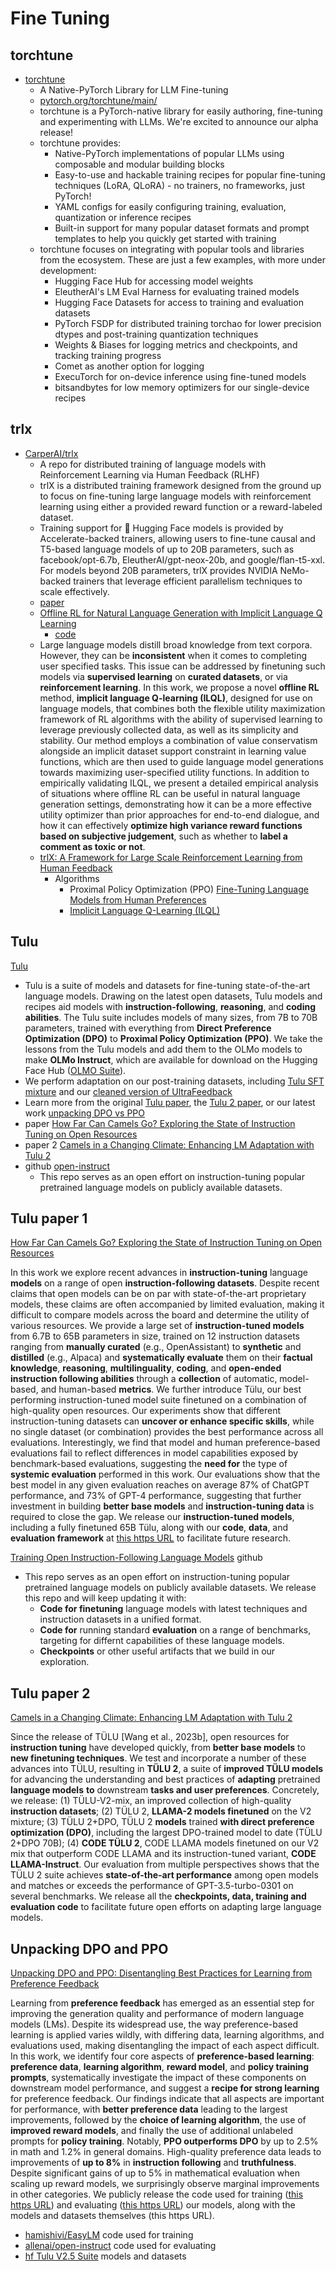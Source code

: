 # Fine Tuning

## torchtune

- [torchtune](https://github.com/pytorch/torchtune)
    - A Native-PyTorch Library for LLM Fine-tuning
    - [pytorch.org/torchtune/main/](https://pytorch.org/torchtune/main/)
    - torchtune is a PyTorch-native library for easily authoring, fine-tuning and experimenting with LLMs. We're excited to announce our alpha release!
    - torchtune provides:
        - Native-PyTorch implementations of popular LLMs using composable and modular building blocks
        - Easy-to-use and hackable training recipes for popular fine-tuning techniques (LoRA, QLoRA) - no trainers, no frameworks, just PyTorch!
        - YAML configs for easily configuring training, evaluation, quantization or inference recipes
        - Built-in support for many popular dataset formats and prompt templates to help you quickly get started with training
    - torchtune focuses on integrating with popular tools and libraries from the ecosystem. These are just a few examples, with more under development:
        - Hugging Face Hub for accessing model weights
        - EleutherAI's LM Eval Harness for evaluating trained models
        - Hugging Face Datasets for access to training and evaluation datasets
        - PyTorch FSDP for distributed training
        torchao for lower precision dtypes and post-training quantization techniques
        - Weights & Biases for logging metrics and checkpoints, and tracking training progress
        - Comet as another option for logging
        - ExecuTorch for on-device inference using fine-tuned models
        - bitsandbytes for low memory optimizers for our single-device recipes

## trlx

- [CarperAI/trlx](https://github.com/CarperAI/trlx)
    - A repo for distributed training of language models with Reinforcement Learning via Human Feedback (RLHF)
    - trlX is a distributed training framework designed from the ground up to focus on fine-tuning large language models with reinforcement learning using either a provided reward function or a reward-labeled dataset.
    - Training support for 🤗 Hugging Face models is provided by Accelerate-backed trainers, allowing users to fine-tune causal and T5-based language models of up to 20B parameters, such as facebook/opt-6.7b, EleutherAI/gpt-neox-20b, and google/flan-t5-xxl. For models beyond 20B parameters, trlX provides NVIDIA NeMo-backed trainers that leverage efficient parallelism techniques to scale effectively.
    - [paper](https://arxiv.org/pdf/1909.08593)
    - [Offline RL for Natural Language Generation with Implicit Language Q Learning](https://sea-snell.github.io/ILQL_site/)
        - [code](https://github.com/Sea-Snell/Implicit-Language-Q-Learning)
    - Large language models distill broad knowledge from text corpora. However, they can be **inconsistent** when it comes to completing user specified tasks. This issue can be addressed by finetuning such models via **supervised learning** on **curated datasets**, or via **reinforcement learning**. In this work, we propose a novel **offline RL** method, **implicit language Q-learning (ILQL)**, designed for use on language models, that combines both the flexible utility maximization framework of RL algorithms with the ability of supervised learning to leverage previously collected data, as well as its simplicity and stability. Our method employs a combination of value conservatism alongside an implicit dataset support constraint in learning value functions, which are then used to guide language model generations towards maximizing user-specified utility functions. In addition to empirically validating ILQL, we present a detailed empirical analysis of situations where offline RL can be useful in natural language generation settings, demonstrating how it can be a more effective utility optimizer than prior approaches for end-to-end dialogue, and how it can effectively **optimize high variance reward functions based on subjective judgement**, such as whether to **label a comment as toxic or not**.
    - [trlX: A Framework for Large Scale Reinforcement Learning from Human Feedback](https://aclanthology.org/2023.emnlp-main.530/)
        - Algorithms
            - Proximal Policy Optimization (PPO) [Fine-Tuning Language Models from Human Preferences](https://arxiv.org/pdf/1909.08593)
            - [Implicit Language Q-Learning (ILQL)](https://sea-snell.github.io/ILQL_site/)

## Tulu

[Tulu](https://allenai.org/olmo)
- Tulu is a suite of models and datasets for fine-tuning state-of-the-art language models. Drawing on the latest open datasets, Tulu models and recipes aid models with **instruction-following**, **reasoning**, and **coding abilities**. The Tulu suite includes models of many sizes, from 7B to 70B parameters, trained with everything from **Direct Preference Optimization (DPO)** to **Proximal Policy Optimization (PPO)**. We take the lessons from the Tulu models and add them to the OLMo models to make **OLMo Instruct**, which are available for download on the Hugging Face Hub ([OLMO Suite](https://huggingface.co/collections/allenai/olmo-suite-65aeaae8fe5b6b2122b46778)).
- We perform adaptation on our post-training datasets, including [Tulu SFT mixture](https://huggingface.co/datasets/allenai/tulu-v2-sft-mixture) and our [cleaned version of UltraFeedback](https://huggingface.co/datasets/allenai/ultrafeedback_binarized_cleaned)
- Learn more from the original [Tulu paper](https://arxiv.org/abs/2306.04751), the [Tulu 2 paper](https://arxiv.org/abs/2311.10702), or our latest work [unpacking DPO vs PPO](https://arxiv.org/abs/2406.09279v1)
- paper [How Far Can Camels Go? Exploring the State of Instruction Tuning on Open Resources](https://arxiv.org/abs/2306.04751)
- paper 2 [Camels in a Changing Climate: Enhancing LM Adaptation with Tulu 2](https://arxiv.org/abs/2311.10702)
- github [open-instruct](https://github.com/allenai/open-instruct)
    - This repo serves as an open effort on instruction-tuning popular pretrained language models on publicly available datasets.
    
## Tulu paper 1

[How Far Can Camels Go? Exploring the State of Instruction Tuning on Open Resources](https://arxiv.org/abs/2306.04751)

In this work we explore recent advances in **instruction-tuning** language **models** on a range of open **instruction-following datasets**. Despite recent claims that open models can be on par with state-of-the-art proprietary models, these claims are often accompanied by limited evaluation, making it difficult to compare models across the board and determine the utility of various resources. We provide a large set of **instruction-tuned models** from 6.7B to 65B parameters in size, trained on 12 instruction datasets ranging from **manually curated** (e.g., OpenAssistant) to **synthetic** and **distilled** (e.g., Alpaca) and **systematically evaluate** them on their **factual knowledge**, **reasoning**, **multilinguality**, **coding**, and **open-ended** **instruction following abilities** through a **collection** of automatic, model-based, and human-based **metrics**. We further introduce Tülu, our best performing instruction-tuned model suite finetuned on a combination of high-quality open resources. Our experiments show that different instruction-tuning datasets can **uncover or enhance specific skills**, while no single dataset (or combination) provides the best performance across all evaluations. Interestingly, we find that model and human preference-based evaluations fail to reflect differences in model capabilities exposed by benchmark-based evaluations, suggesting the **need for** the type of **systemic evaluation** performed in this work. Our evaluations show that the best model in any given evaluation reaches on average 87% of ChatGPT performance, and 73% of GPT-4 performance, suggesting that further investment in building **better base models** and **instruction-tuning data** is required to close the gap. We release our **instruction-tuned models**, including a fully finetuned 65B Tülu, along with our **code**, **data**, and **evaluation framework** at [this https URL](https://github.com/allenai/open-instruct) to facilitate future research.

[Training Open Instruction-Following Language Models](https://github.com/allenai/open-instruct) github
- This repo serves as an open effort on instruction-tuning popular pretrained language models on publicly available datasets. We release this repo and will keep updating it with:
    - **Code for finetuning** language models with latest techniques and instruction datasets in a unified format.
    - **Code for** running standard **evaluation** on a range of benchmarks, targeting for differnt capabilities of these language models.
    - **Checkpoints** or other useful artifacts that we build in our exploration.

## Tulu paper 2

[Camels in a Changing Climate: Enhancing LM Adaptation with Tulu 2](https://arxiv.org/abs/2311.10702)

Since the release of TÜLU [Wang et al., 2023b], open resources for **instruction tuning** have developed quickly, from **better base models** to **new finetuning techniques**. We test and incorporate a number of these advances into TÜLU, resulting in **TÜLU 2**, a suite of **improved TÜLU models** for advancing the understanding and best practices of **adapting** pretrained **language models** **to** downstream **tasks and user preferences**. Concretely, we release: (1) TÜLU-V2-mix, an improved collection of high-quality **instruction datasets**; (2) TÜLU 2, **LLAMA-2 models finetuned** on the V2 mixture; (3) TÜLU 2+DPO, TÜLU 2 **models** trained **with direct preference optimization (DPO)**, including the largest DPO-trained model to date (TÜLU 2+DPO 70B); (4) **CODE TÜLU 2**, CODE LLAMA models finetuned on our V2 mix that outperform CODE LLAMA and its instruction-tuned variant, **CODE LLAMA-Instruct**. Our evaluation from multiple perspectives shows that the TÜLU 2 suite achieves **state-of-the-art performance** among open models and matches or exceeds the performance of GPT-3.5-turbo-0301 on several benchmarks. We release all the **checkpoints, data, training and evaluation code** to facilitate future open efforts on adapting large language models.

## Unpacking DPO and PPO

[Unpacking DPO and PPO: Disentangling Best Practices for Learning from Preference Feedback](https://arxiv.org/abs/2406.09279v1)

Learning from **preference feedback** has emerged as an essential step for improving the generation quality and performance of modern language models (LMs). Despite its widespread use, the way preference-based learning is applied varies wildly, with differing data, learning algorithms, and evaluations used, making disentangling the impact of each aspect difficult. In this work, we identify four core aspects of **preference-based learning**: **preference data**, **learning algorithm**, **reward model**, and **policy training prompts**, systematically investigate the impact of these components on downstream model performance, and suggest a **recipe for strong learning** for preference feedback. Our findings indicate that all aspects are important for performance, with **better preference data** leading to the largest improvements, followed by the **choice of learning algorithm**, the use of **improved reward models**, and finally the use of additional unlabeled prompts for **policy training**. Notably, **PPO outperforms DPO** by up to 2.5% in math and 1.2% in general domains. High-quality preference data leads to improvements of **up to 8%** in **instruction following** and **truthfulness**. Despite significant gains of up to 5% in mathematical evaluation when scaling up reward models, we surprisingly observe marginal improvements in other categories.
We publicly release the code used for training ([this https URL](https://github.com/hamishivi/EasyLM)) and evaluating ([this https URL](https://github.com/allenai/open-instruct)) our models, along with the models and datasets themselves (this https URL).

- [hamishivi/EasyLM](https://github.com/hamishivi/EasyLM) code used for training
- [allenai/open-instruct](https://github.com/allenai/open-instruct) code used for evaluating
- [hf Tulu V2.5 Suite](https://huggingface.co/collections/allenai/tulu-v25-suite-66676520fd578080e126f618) models and datasets